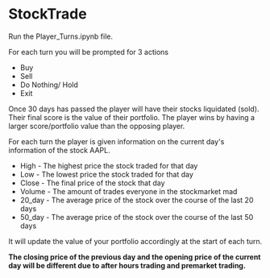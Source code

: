 ﻿# StockTrade
Run the Player_Turns.ipynb file.

For each turn you will be prompted for 3 actions
* Buy
* Sell
* Do Nothing/ Hold
* Exit 

Once 30 days has passed the player will have their stocks liquidated (sold).
Their final score is the value of their portfolio.
The player wins by having a larger score/portfolio value than the opposing player.

For each turn the player is given information on the current day's information of the stock AAPL.

* High - The highest price the stock traded for that day
* Low  - The lowest price the stock traded for that day
* Close - The final price of the stock that day
* Volume - The amount of trades everyone in the stockmarket mad
* 20_day - The average price of the stock over the course of the last 20 days
* 50_day - The average price of the stock over the course of the last 50 days

It will update the value of your portfolio accordingly at the start of each turn.

**The closing price of the previous day and the opening price of the current day will be different due to after hours trading and premarket trading.**
